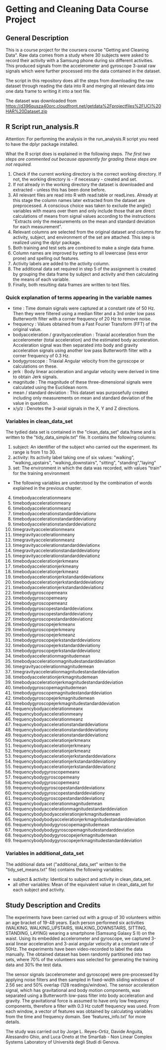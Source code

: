 # Getting and Cleaning Data Course Project

## General Description

This is a course project for the coursera course "Getting and Cleaning Data". Raw data comes from a study where 30 subjects were asked to record their activity with a Samsung phone during six different activities. This produced signals from the accelerometer and gyroscope 3-axial raw signals which were further processed into the data contained in the dataset.

The script in this repository does all the steps from downloading the raw dataset through reading the data into R and merging all relevant data into one data frame to writing it into a text file.

The dataset was downloaded from https://d396qusza40orc.cloudfront.net/getdata%2Fprojectfiles%2FUCI%20HAR%20Dataset.zip

## R Script run_analysis.R
Attention: For performing the analysis in the run_analysis.R script you need to have the dplyr package installed.

What the R script does is explained in the following steps. <i>The first two steps are commented out because apparently for grading these steps are not required.</i>

1. Check if the current working directory is the correct working directory. If not, the working directory is - if necessary - created and set.
2. If not already in the working directory the dataset is downloaded and extracted - unless this has been done before.
3. All relevant files are read into R with read.table or readLines. Already at this stage the column names later extracted from the dataset are preprocessed.
A conscious choice was taken to exclude the angle() variables with means over them and only include those that are direct calculations of means from signal values according to the instructions "Extracts only the measurements on the mean and standard deviation for each measurement".
4. Relevant columns are selected from the original dataset and columns for activity, subject, and environment of the set are attached. This step is realized using the dplyr package.
5. Both training and test sets are combined to make a single data frame.
6. Column names are improved by setting to all lowercase (less error prone) and spelling out features.
7. Activity labels are added to the activity column.
8. The additional data set required in step 5 of the assignment is created by grouping the data frame by subject and activity and then calculating the means of each variable.
9. Finally, both resulting data frames are written to text files.

### Quick explanation of terms appearing in the variable names
* time : Time domain signals were captured at a constant rate of 50 Hz. Then they were filtered using a median                      filter and a 3rd order low pass Butterworth filter with a corner frequency of 20 Hz to remove noise.
* frequency : Values obtained from a Fast Fourier Transform (FFT) of the original value.
* bodyacceleration / gravityacceleration : Triaxial acceleration from the accelerometer (total acceleration) and the                 estimated body acceleration. Acceleration signal was then separated into body and gravity                           acceleration signals using another low pass Butterworth filter with a corner frequency of 0.3 Hz.
* bodygyroscope : Triaxial Angular velocity from the gyroscope or calculations on these.
* jerk : Body linear acceleration and angular velocity were derived in time to obtain Jerk signals.
* magnitude : The magnitude of these three-dimensional signals were calculated using the Euclidean norm.
* mean / standard deviation : This dataset was purposefully created including only measurements on mean and standard                  deviation of the value in question.
* x/y/z   : Denotes the 3-axial signals in the X, Y and Z directions.

### Variables in clean_data_set
The tydied data set is contained in the "clean_data_set" data.frame and is written to the "tidy_data_simple.txt" file. It contains the following columns:

1. subject:      An identifier of the subject who carried out the experiment. Its range is from 1 to 30. 
2. activity:     Its activity label taking one of six values: "walking", "walking_upstairs", "walking_downstairs",                    "sitting", "standing","laying" 
3. set:          The environment in which the data was recorded, with values "train" for the training environment  

* The following variables are understood by the combination of words explained in the previous chapter.

4. timebodyaccelerationmeanx
5. timebodyaccelerationmeany 
6. timebodyaccelerationmeanz                                 
7. timebodyaccelerationstandarddeviationx                     
8. timebodyaccelerationstandarddeviationy                     
9. timebodyaccelerationstandarddeviationz                     
10. timegravityaccelerationmeanx                               
11. timegravityaccelerationmeany                               
12. timegravityaccelerationmeanz                               
13. timegravityaccelerationstandarddeviationx                  
14. timegravityaccelerationstandarddeviationy                  
15. timegravityaccelerationstandarddeviationz                  
16. timebodyaccelerationjerkmeanx                              
17. timebodyaccelerationjerkmeany                              
18. timebodyaccelerationjerkmeanz                              
19. timebodyaccelerationjerkstandarddeviationx                 
20. timebodyaccelerationjerkstandarddeviationy                 
21. timebodyaccelerationjerkstandarddeviationz                 
22. timebodygyroscopemeanx                                     
23. timebodygyroscopemeany                                     
24. timebodygyroscopemeanz                                     
25. timebodygyroscopestandarddeviationx                        
26. timebodygyroscopestandarddeviationy                        
27. timebodygyroscopestandarddeviationz                        
28. timebodygyroscopejerkmeanx                                 
29. timebodygyroscopejerkmeany                                 
30. timebodygyroscopejerkmeanz                                 
31. timebodygyroscopejerkstandarddeviationx                    
32. timebodygyroscopejerkstandarddeviationy                    
33. timebodygyroscopejerkstandarddeviationz                    
34. timebodyaccelerationmagnitudemean                          
35. timebodyaccelerationmagnitudestandarddeviation             
36. timegravityaccelerationmagnitudemean                       
37. timegravityaccelerationmagnitudestandarddeviation          
38. timebodyaccelerationjerkmagnitudemean                      
39. timebodyaccelerationjerkmagnitudestandarddeviation         
40. timebodygyroscopemagnitudemean                             
41. timebodygyroscopemagnitudestandarddeviation                
42. timebodygyroscopejerkmagnitudemean                         
43. timebodygyroscopejerkmagnitudestandarddeviation
44. frequencybodyaccelerationmeanx                             
45. frequencybodyaccelerationmeany                             
46. frequencybodyaccelerationmeanz                             
47. frequencybodyaccelerationstandarddeviationx                
48. frequencybodyaccelerationstandarddeviationy                
49. frequencybodyaccelerationstandarddeviationz                
50. frequencybodyaccelerationjerkmeanx                         
51. frequencybodyaccelerationjerkmeany                         
52. frequencybodyaccelerationjerkmeanz                         
53. frequencybodyaccelerationjerkstandarddeviationx            
54. frequencybodyaccelerationjerkstandarddeviationy            
55. frequencybodyaccelerationjerkstandarddeviationz            
56. frequencybodygyroscopemeanx                                
57. frequencybodygyroscopemeany                                
58. frequencybodygyroscopemeanz                                
59. frequencybodygyroscopestandarddeviationx                   
60. frequencybodygyroscopestandarddeviationy                   
61. frequencybodygyroscopestandarddeviationz                   
62. frequencybodyaccelerationmagnitudemean                     
63. frequencybodyaccelerationmagnitudestandarddeviation        
64. frequencybodybodyaccelerationjerkmagnitudemean           
65. frequencybodybodyaccelerationjerkmagnitudestandarddeviation
66. frequencybodybodygyroscopemagnitudemean
67. frequencybodybodygyroscopemagnitudestandarddeviation
68. frequencybodybodygyroscopejerkmagnitudemean
69. frequencybodybodygyroscopejerkmagnitudestandarddeviation

### Variables in additional_data_set
The additional data set ("additional_data_set" written to the "tidy_set_means.txt" file) contains the following variables:

* subject & activity:   Identical to subject and activity in clean_data_set.
* all other variables:  Mean of the equivalent value in clean_data_set for each subject and activity.

## Study Description and Credits
The experiments have been carried out with a group of 30 volunteers within an age bracket of 19-48 years. Each person performed six activities (WALKING, WALKING_UPSTAIRS, WALKING_DOWNSTAIRS, SITTING, STANDING, LAYING) wearing a smartphone (Samsung Galaxy S II) on the waist. Using its embedded accelerometer and gyroscope, we captured 3-axial linear acceleration and 3-axial angular velocity at a constant rate of 50Hz. The experiments have been video-recorded to label the data manually. The obtained dataset has been randomly partitioned into two sets, where 70% of the volunteers was selected for generating the training data and 30% the test data. 

The sensor signals (accelerometer and gyroscope) were pre-processed by applying noise filters and then sampled in fixed-width sliding windows of 2.56 sec and 50% overlap (128 readings/window). The sensor acceleration signal, which has gravitational and body motion components, was separated using a Butterworth low-pass filter into body acceleration and gravity. The gravitational force is assumed to have only low frequency components, therefore a filter with 0.3 Hz cutoff frequency was used. From each window, a vector of features was obtained by calculating variables from the time and frequency domain. See 'features_info.txt' for more details. 

The study was carried out by Jorge L. Reyes-Ortiz, Davide Anguita, Alessandro Ghio, and Luca Oneto at the Smartlab - Non Linear Complex Systems Laboratory of Università degli Studi di Genova.